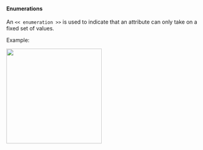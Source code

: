 <link rel="stylesheet" href="{{baseUrl}}/css/textbook.css">

<div class="website-content">

#### Enumerations

<div id="main">

An `<< enumeration >>` is used to indicate that an attribute can only take on a fixed set of values.

<tip-box>

Example:

<img src="{{baseUrl}}/uml/classDiagrams/enumerations/introduction/images/playerTurn.png" height="250" />
<p/>

</tip-box>

<!-- extras ------------------------------------------------------------------------------------ -->

<panel header=":paperclip: Extras" expandable type="seamless" expanded>

  <panel header=":mortar_board: Learning Outcomes" expandable type="seamless">
    <include src="exercises.md" />
  </panel>

  <panel header=":package: Resources" expandable type="seamless">
    <include src="resources.md" />
  </panel>

  <panel header=":laughing: Humor" expandable type="seamless">
    <include src="humor.md" />
  </panel>

</panel>

</div>
</div>
